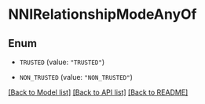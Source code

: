 # NNIRelationshipModeAnyOf

## Enum


* `TRUSTED` (value: `"TRUSTED"`)

* `NON_TRUSTED` (value: `"NON_TRUSTED"`)


[[Back to Model list]](../README.md#documentation-for-models) [[Back to API list]](../README.md#documentation-for-api-endpoints) [[Back to README]](../README.md)


